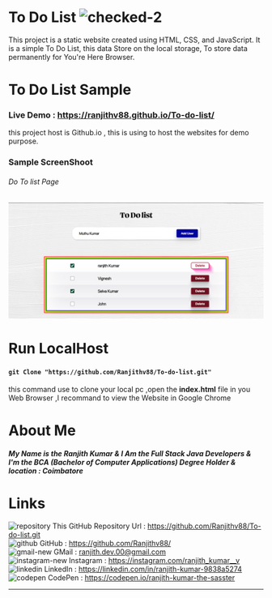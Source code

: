 # To Do List <img width="35" height="35" src="https://img.icons8.com/bubbles/100/checked-2.png" alt="checked-2"/> 
This project is a static website created using HTML, CSS, and JavaScript. It is a simple To Do List,
this data Store on the local storage, To store data permanently for You're Here Browser.

# To Do List Sample 
### Live Demo : <https://ranjithv88.github.io/To-do-list/>
<p>this project host is Github.io , this is using to host the websites for demo purpose.</p>

### Sample ScreenShoot 
###### Do To list Page <br>
![](https://raw.githubusercontent.com/Ranjithv88/To-do-list/refs/heads/master/Sample%20ScreenShot%20In%20To%20Do%20List%20.png)

# Run LocalHost

#### `git Clone "https://github.com/Ranjithv88/To-do-list.git"` <br> 
this command use to clone your local pc ,open the **index.html** file in you Web Browser ,I recommand to view the Website in Google Chrome <br> 

# About Me 
##### My Name is the Ranjith Kumar & I Am the Full Stack Java Developers & I'm the BCA (Bachelor of Computer Applications) Degree Holder & location : Coimbatore 

# Links 
<img width="28" height="28" src="https://img.icons8.com/ios/50/repository.png" alt="repository"/> This GitHub Repository Url : <https://github.com/Ranjithv88/To-do-list.git> <br>
<img width="28" height="28" src="https://img.icons8.com/glyph-neue/64/github.png" alt="github"/> GitHub : <https://github.com/Ranjithv88/> <br>
<img width="28" height="28" src="https://img.icons8.com/bubbles/50/gmail-new.png" alt="gmail-new"/> GMail : <ranjith.dev.00@gmail.com> <br>
<img width="28" height="28" src="https://img.icons8.com/fluency/50/instagram-new.png" alt="instagram-new"/> Instagram : <https://instagram.com/ranjith_kumar__v> <br>
<img width="28" height="28" src="https://img.icons8.com/color/50/linkedin.png" alt="linkedin"/> LinkedIn : <https://linkedin.com/in/ranjith-kumar-9838a5274> <br>
<img width="28" height="28" src="https://img.icons8.com/ios-filled/50/codepen.png" alt="codepen"/> CodePen : <https://codepen.io/ranjith-kumar-the-sasster> <br>

---

